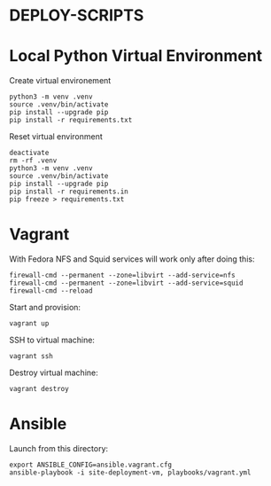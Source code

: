 # DEPLOY-SCRIPTS

# Local Python Virtual Environment

Create virtual environement

```
python3 -m venv .venv
source .venv/bin/activate
pip install --upgrade pip
pip install -r requirements.txt
```

Reset virtual environment

```
deactivate
rm -rf .venv
python3 -m venv .venv
source .venv/bin/activate
pip install --upgrade pip
pip install -r requirements.in
pip freeze > requirements.txt
```

# Vagrant

With Fedora NFS and Squid services will work only after doing this:
```
firewall-cmd --permanent --zone=libvirt --add-service=nfs
firewall-cmd --permanent --zone=libvirt --add-service=squid
firewall-cmd --reload
```

Start and provision:
```
vagrant up
```

SSH to virtual machine:
```
vagrant ssh
```

Destroy virtual machine:
```
vagrant destroy
```

# Ansible

Launch from this directory:

```
export ANSIBLE_CONFIG=ansible.vagrant.cfg
ansible-playbook -i site-deployment-vm, playbooks/vagrant.yml
```


